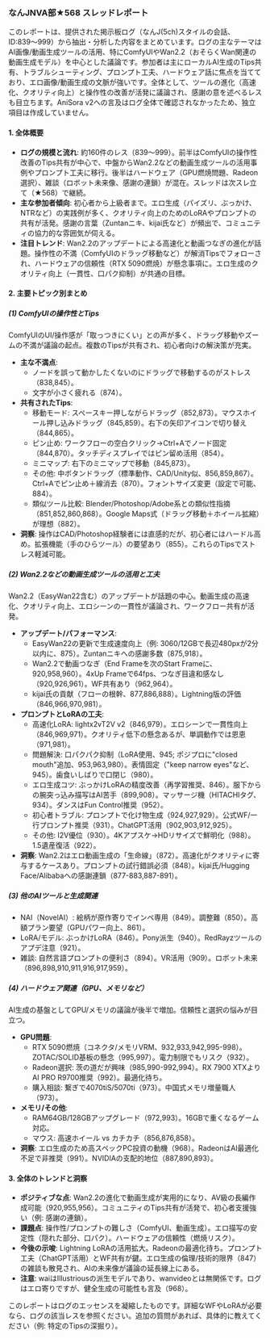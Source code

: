 ### なんJNVA部★568 スレッドレポート

このレポートは、提供された掲示板ログ（なんJ(5ch)スタイルの会話、ID:839〜999）から抽出・分析した内容をまとめています。ログの主なテーマはAI画像/動画生成ツールの活用、特にComfyUIやWan2.2（おそらくWan関連の動画生成モデル）を中心とした議論です。参加者は主にローカルAI生成のTips共有、トラブルシューティング、プロンプト工夫、ハードウェア話に焦点を当てており、エロ画像/動画生成の文脈が強いです。全体として、ツールの進化（高速化、クオリティ向上）と操作性の改善が活発に議論され、感謝の意を述べるレスも目立ちます。AniSora v2への言及はログ全体で確認されなかったため、独立項目は作成していません。

#### 1. 全体概要
- **ログの規模と流れ**: 約160件のレス（839〜999）。前半はComfyUIの操作性改善のTips共有が中心で、中盤からWan2.2などの動画生成ツールの活用事例やプロンプト工夫に移行。後半はハードウェア（GPU燃焼問題、Radeon選択）、雑談（ロボット未来像、感謝の連鎖）が混在。スレッドは次スレ立て（★568）で継続。
- **主な参加者傾向**: 初心者から上級者まで。エロ生成（パイズリ、ぶっかけ、NTRなど）の実践例が多く、クオリティ向上のためのLoRAやプロンプトの共有が活発。感謝の言葉（Zuntanニキ、kijai氏など）が頻出で、コミュニティの協力的な雰囲気が伺える。
- **注目トレンド**: Wan2.2のアップデートによる高速化と動画つなぎの進化が話題。操作性の不満（ComfyUIのドラッグ移動など）が解消Tipsでフォローされ、ハードウェアの信頼性（RTX 5090燃焼）が懸念事項に。エロ生成のクオリティ向上（一貫性、口パク抑制）が共通の目標。

#### 2. 主要トピック別まとめ
##### (1) ComfyUIの操作性とTips
ComfyUIのUI/操作感が「取っつきにくい」との声が多く、ドラッグ移動やズームの不満が議論の起点。複数のTipsが共有され、初心者向けの解決策が充実。
- **主な不満点**:
  - ノードを誤って動かしたくないのにドラッグで移動するのがストレス（838,845）。
  - 文字が小さく疲れる（874）。
- **共有されたTips**:
  - 移動モード: スペースキー押しながらドラッグ（852,873）。マウスホイール押し込みドラッグ（845,859）。右下の矢印アイコンで切り替え（844,865）。
  - ピン止め: ワークフローの空白クリック→Ctrl+Aでノード固定（844,870）。タッチディスプレイではピン留め活用（854）。
  - ミニマップ: 右下のミニマップで移動（845,873）。
  - その他: 中ボタンドラッグ（標準動作、CAD/Unity似、856,859,867）。Ctrl+Aでピン止め＋線消去（870）。フォントサイズ変更（設定で可能、884）。
  - 類似ツール比較: Blender/Photoshop/Adobe系との類似性指摘（851,852,860,868）。Google Maps式（ドラッグ移動＋ホイール拡縮）が理想（882）。
- **洞察**: 操作はCAD/Photoshop経験者には直感的だが、初心者にはハードル高め。拡張機能（手のひらツール）の要望あり（855）。これらのTipsでストレス軽減可能。

##### (2) Wan2.2などの動画生成ツールの活用と工夫
Wan2.2（EasyWan22含む）のアップデートが話題の中心。動画生成の高速化、クオリティ向上、エロシーンの一貫性が議論され、ワークフロー共有が活発。
- **アップデート/パフォーマンス**:
  - EasyWan22の更新で生成速度向上（例: 3060/12GBで長辺480pxが2分以内に、875）。Zuntanニキへの感謝多数（875,918）。
  - Wan2.2で動画つなぎ（End Frameを次のStart Frameに、920,958,960）。4xUp Frameで64fps、つなぎ目違和感なし（920,926,961）。WF共有あり（962,964）。
  - kijai氏の貢献（フローの根幹、877,886,888）。Lightning版の評価（846,966,970,981）。
- **プロンプトとLoRAの工夫**:
  - 高速化LoRA: lightx2vT2V v2（846,979）。エロシーンで一貫性向上（846,969,971）。クオリティ低下の懸念あるが、単調動作では恩恵（971,981）。
  - 問題解決: 口パクパク抑制（LoRA使用、945; ポジプロに"closed mouth"追加、953,963,980）。表情固定（"keep narrow eyes"など、945）。歯食いしばりで口閉じ（980）。
  - エロ生成コツ: ぶっかけLoRAの精度改善（再学習推奨、846）。服下からの腕突っ込み描写はAI苦手（899,908）。マッサージ機（HITACHIタグ、934）。ダンスはFun Control推奨（952）。
  - 初心者トラブル: プロンプトで化け物生成（924,927,929）。公式WF/一行プロンプト推奨（931）。ChatGPT活用（902,903,912,925）。
  - その他: I2V優位（930）。4Kアプスケ→HDリサイズで鮮明化（988）。1.5遺産復活（922）。
- **洞察**: Wan2.2はエロ動画生成の「生命線」（872）。高速化がクオリティに寄与するケースあり。プロンプトの試行錯誤必須（848）。kijai氏/Hugging Face/Alibabaへの感謝連鎖（877-883,887-891）。

##### (3) 他のAIツールと生成関連
- NAI（NovelAI）: 絵柄が原作寄りでインペ専用（849）。調整難（850）。高額プラン要望（GPUパワー向上、861）。
- LoRA/モデル: ぶっかけLoRA（846）。Pony派生（940）。RedRayzツールのアプデ注意（921）。
- 雑談: 自然言語プロンプトの便利さ（894）。VR活用（909）。ロボット未来（896,898,910,911,916,917,959）。

##### (4) ハードウェア関連（GPU、メモリなど）
AI生成の基盤としてGPU/メモリの議論が後半で増加。信頼性と選択の悩みが目立つ。
- **GPU問題**:
  - RTX 5090燃焼（コネクタ/メモリVRM、932,933,942,995-998）。ZOTAC/SOLID基板の懸念（995,997）。電力制限でもリスク（932）。
  - Radeon選択: 茨の道だが興味（985,990-992,994）。RX 7900 XTXよりAI PRO R9700推奨（992）。最適化待ち。
  - 購入相談: 繋ぎで4070tiS/5070ti（973）。中国式メモリ増量職人（973）。
- **メモリ/その他**:
  - RAM64GB/128GBアップグレード（972,993）。16GBで重くなるゲーム対応。
  - マウス: 高速ホイール vs カチカチ（856,876,858）。
- **洞察**: エロ生成のため高スペックPC投資の動機（968）。RadeonはAI最適化不足で非推奨（991）。NVIDIAの支配的地位（887,890,893）。

#### 3. 全体のトレンドと洞察
- **ポジティブな点**: Wan2.2の進化で動画生成が実用的になり、AV級の長編作成可能（920,955,956）。コミュニティのTips共有が活発で、初心者支援強い（例: 感謝の連鎖）。
- **課題点**: 操作性/プロンプトの難しさ（ComfyUI、動画生成）。エロ描写の安定性（隠れた部分、口パク）。ハードウェアの信頼性（燃焼リスク）。
- **今後の示唆**: Lightning LoRAの活用拡大。Radeonの最適化待ち。プロンプト工夫（ChatGPT活用）とWF共有が鍵。エロ生成の倫理/技術的限界（847）の雑談も散見され、AIの未来像が議論の延長線上にある。
- **注意**: waiはIllustriousの派生モデルであり、wanvideoとは無関係です。ログはエロ寄りですが、健全生成の可能性も言及（968）。

このレポートはログのエッセンスを凝縮したものです。詳細なWFやLoRAが必要なら、ログの該当レスを参照ください。追加の質問があれば、具体的に教えてください（例: 特定のTipsの深掘り）。
